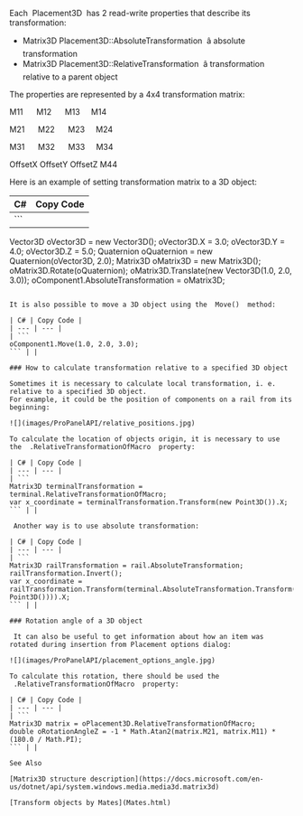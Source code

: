 Each  Placement3D  has 2 read-write properties that describe its transformation:

* Matrix3D Placement3D::AbsoluteTransformation  â absolute transformation
* Matrix3D Placement3D::RelativeTransformation  â transformation relative to a parent object

The properties are represented by a 4x4 transformation matrix:

M11      M12      M13     M14

M21      M22      M23     M24

M31      M32      M33     M34

OffsetX OffsetY OffsetZ M44

Here is an example of setting transformation matrix to a 3D object:

| C# | Copy Code |
| --- | --- |
| ```  Vector3D oVector3D = new Vector3D(); oVector3D.X = 3.0; oVector3D.Y = 4.0; oVector3D.Z = 5.0; Quaternion oQuaternion = new Quaternion(oVector3D, 2.0); Matrix3D oMatrix3D = new Matrix3D(); oMatrix3D.Rotate(oQuaternion); oMatrix3D.Translate(new Vector3D(1.0, 2.0, 3.0)); oComponent1.AbsoluteTransformation = oMatrix3D; ``` | |

It is also possible to move a 3D object using the  Move()  method:

| C# | Copy Code |
| --- | --- |
| ```  oComponent1.Move(1.0, 2.0, 3.0); ``` | |

### How to calculate transformation relative to a specified 3D object

Sometimes it is necessary to calculate local transformation, i. e. relative to a specified 3D object.  
For example, it could be the position of components on a rail from its beginning:

![](images/ProPanelAPI/relative_positions.jpg)

To calculate the location of objects origin, it is necessary to use the  .RelativeTransformationOfMacro  property:

| C# | Copy Code |
| --- | --- |
| ```  Matrix3D terminalTransformation = terminal.RelativeTransformationOfMacro; var x_coordinate = terminalTransformation.Transform(new Point3D()).X; ``` | |

 Another way is to use absolute transformation:

| C# | Copy Code |
| --- | --- |
| ```  Matrix3D railTransformation = rail.AbsoluteTransformation; railTransformation.Invert(); var x_coordinate = railTransformation.Transform(terminal.AbsoluteTransformation.Transform(new Point3D()))).X; ``` | |

### Rotation angle of a 3D object

 It can also be useful to get information about how an item was rotated during insertion from Placement options dialog:

![](images/ProPanelAPI/placement_options_angle.jpg)

To calculate this rotation, there should be used the  .RelativeTransformationOfMacro  property:

| C# | Copy Code |
| --- | --- |
| ```  Matrix3D matrix = oPlacement3D.RelativeTransformationOfMacro; double oRotationAngleZ = -1 * Math.Atan2(matrix.M21, matrix.M11) * (180.0 / Math.PI); ``` | |

See Also

[Matrix3D structure description](https://docs.microsoft.com/en-us/dotnet/api/system.windows.media.media3d.matrix3d)

[Transform objects by Mates](Mates.html)